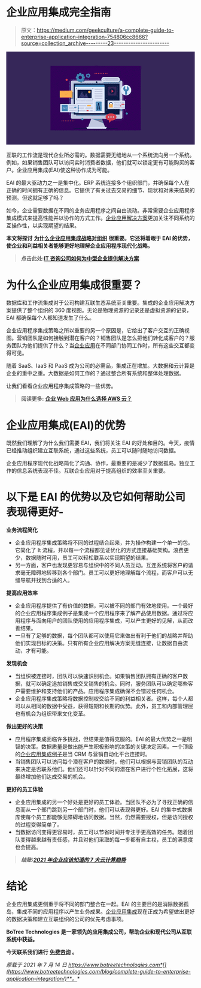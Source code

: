 # 企业应用集成完全指南

> 原文：<https://medium.com/geekculture/a-complete-guide-to-enterprise-application-integration-754806cc8666?source=collection_archive---------23----------------------->

![](img/a2e3f1617730e1b14234e87707f0c818.png)

互联的工作流是现代企业所必需的。数据需要无缝地从一个系统流向另一个系统。例如，如果销售团队可以访问实时消费者数据，他们就可以锁定更有可能购买的客户。企业应用集成(EAI)使这种协作成为可能。

EAI 的最大驱动力之一是集中化。ERP 系统连接多个组织部门，并确保每个人在正确的时间拥有正确的信息。它提供了有关过去交易的细节、现状和对未来结果的预测。但这就足够了吗？

如今，企业需要数据在不同的业务应用程序之间自由流动。非常需要企业应用程序集成模式来提高性能并以协作的方式工作。[企业应用解决方案](https://www.botreetechnologies.com)更加关注不同系统的互操作性，以实现期望的结果。

**本文将探讨** [**为什么企业应用集成战略对组织**](https://www.botreetechnologies.com/blog/complete-guide-to-enterprise-application-integration/) **很重要。它还将着眼于 EAI 的优势，使企业和利益相关者能够更好地理解企业应用程序现代化战略。**

> **点击此处:**[**IT 咨询公司如何为中型企业提供解决方案**](https://www.botreetechnologies.com/blog/it-consulting-solutions-for-midsize-enterprises/)

# 为什么企业应用集成很重要？

数据库和工作流集成对于公司构建互联生态系统至关重要。集成的企业应用解决方案提供了整个组织的 360 度视图。无论是物理资源的记录还是虚拟资源的记录，EAI 都确保每个人都知道发生了什么。

企业应用程序集成策略之所以重要的另一个原因是，它给出了客户交互的正确视图。营销团队是如何接触到潜在客户的？销售团队是怎么把他们转化成客户的？服务团队为他们提供了什么？当[企业应用](https://www.botreetechnologies.com/case-studies/impacthealth)在不同部门协同工作时，所有这些交互都变得可见。

随着 SaaS、IaaS 和 PaaS 成为公司的必需品，集成正在增加。大数据和云计算是企业的重中之重。大数据是如何工作的？通过整合所有系统和整体处理数据。

让我们看看企业应用程序集成策略的一些优势。

> **阅读更多:** [**企业 Web 应用为什么选择 AWS 云？**](https://www.botreetechnologies.com/blog/why-choose-aws-cloud-for-enterprise-web-applications/)

# 企业应用集成(EAI)的优势

既然我们理解了为什么我们需要 EAI，我们将关注 EAI 的好处和目的。今天，疫情已经推动组织建立互联系统，通过这些系统，员工可以随时随地访问数据。

企业应用程序现代化战略简化了沟通、协作，最重要的是减少了数据孤岛。独立工作的信息系统表现不佳。互联企业应用对于提高组织的效率至关重要。

# 以下是 EAI 的优势以及它如何帮助公司表现得更好-

**业务流程简化**

*   企业应用程序集成策略将不同的过程结合起来，并为操作构建一个单一的包。它简化了 It 流程，并以每一个流程都见证优化的方式连接基础架构。浪费更少，数据随时可用，员工可以轻松联系以实现期望的结果。
*   另一方面，客户也发现更容易与组织中的不同人员互动。互连系统将客户的请求毫无障碍地转移到各个部门。员工可以更好地理解每个流程，而客户可以无缝导航并找到合适的人。

**提高应用效率**

*   企业应用程序提供了有价值的数据，可以被不同的部门有效地使用。一个最好的企业应用程序集成例子是集成一个应用程序来了解产品使用数据。通过将应用程序与面向用户的团队使用的应用程序集成，可以产生更好的见解，从而改善结果。
*   一旦有了足够的数据，每个团队都可以使用它来做出有利于他们的战略并帮助他们实现目标的决策。只有所有企业应用解决方案无缝连接，让数据自由流动，才有可能。

**发现机会**

*   当组织被连接时，团队可以快速识别机会。如果销售团队拥有正确的客户数据，就可以确定追加销售或交叉销售的机会。同时，服务团队可以确定哪些客户需要维护和支持他们的产品。应用程序集成确保不会错过任何机会。
*   企业应用程序集成策略将数据控制权交给不同的利益相关者。这样，每个人都可以从相同的数据中受益，获得短期和长期的优势。此外，员工和内部管理层也有机会为组织带来文化变革。

**做出更好的决策**

*   应用程序集成面临许多挑战，但结果是值得克服的。EAI 的最大优势之一是明智的决策。数据质量是做出能产生积极影响的决策的关键决定因素。一个顶级的[企业应用集成例子](https://www.botreetechnologies.com/case-studies/stocklystics)是当 CRM 与营销自动化平台连接时。
*   当销售团队可以访问每个潜在客户的数据时，他们可以根据与营销团队的互动来决定是否联系他们。他们还可以针对不同的潜在客户进行个性化拓展，这将最终增加他们达成交易的机会。

**更好的员工体验**

*   企业应用集成的另一个好处是更好的员工体验。当团队不必为了寻找正确的信息而从一个部门跳到另一个部门时，他们可以表现得更好。EAI 的集中式数据库使每个员工都能够无障碍地访问数据。当然，仍然需要授权，但是访问授权的过程变得简单了。
*   当数据访问变得更容易时，员工可以节省时间并专注于更高效的任务。随着团队变得越来越有责任感，并且对他们采取的每一步都有自主权，员工的满意度也会提高。

> ***结账:***[***2021 年企业应该知道的 7 大云计算趋势***](https://www.botreetechnologies.com/blog/cloud-computing-trends/)

# 结论

企业应用集成更侧重于将不同的部门整合在一起。EAI 的主要目的是消除数据孤岛，集成不同的应用程序以产生业务成果。[企业应用集成](https://www.tntra.io/)现在正成为希望做出更好的数据决策和建立互联组织的公司的优先考虑事项。

**BoTree Technologies 是一家领先的应用集成公司，帮助企业和现代公司从互联系统中获益。**

**今天联系我们进行** [**免费咨询**](https://www.botreetechnologies.com/contact) **。**

*原载于 2021 年 7 月 14 日 https://www.botreetechnologies.com*[](https://www.botreetechnologies.com/blog/complete-guide-to-enterprise-application-integration/)**。**
